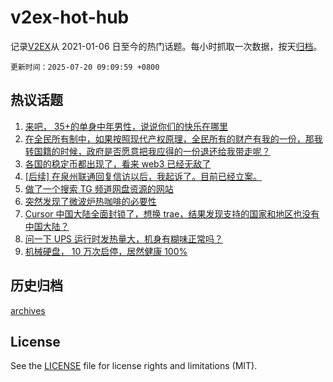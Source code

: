 # v2ex-hot-hub

 记录[V2EX](https://www.v2ex.com/)从 2021-01-06 日至今的热门话题。每小时抓取一次数据，按天[归档](archives)。

`更新时间：2025-07-20 09:09:59 +0800`

## 热议话题

1. [来吧， 35+的单身中年男性，说说你们的快乐在哪里](https://www.v2ex.com/t/1146254)
1. [在全民所有制中，如果按照现代产权原理，全民所有的财产有我的一份，那我转国籍的时候，政府是否愿意把我应得的一份退还给我带走呢？](https://www.v2ex.com/t/1146351)
1. [各国的稳定币都出现了，看来 web3 已经无敌了](https://www.v2ex.com/t/1146268)
1. [[后续] 在泉州联通回复信访以后，我起诉了。目前已经立案。](https://www.v2ex.com/t/1146277)
1. [做了一个搜索 TG 频道网盘资源的网站](https://www.v2ex.com/t/1146272)
1. [突然发现了微波炉热咖啡的必要性](https://www.v2ex.com/t/1146290)
1. [Cursor 中国大陆全面封锁了，想换 trae，结果发现支持的国家和地区也没有中国大陆？](https://www.v2ex.com/t/1146314)
1. [问一下 UPS 运行时发热量大，机身有糊味正常吗？](https://www.v2ex.com/t/1146289)
1. [机械硬盘， 10 万次启停，居然健康 100%](https://www.v2ex.com/t/1146334)

## 历史归档

[archives](archives)

## License

See the [LICENSE](LICENSE) file for license rights and limitations (MIT).
